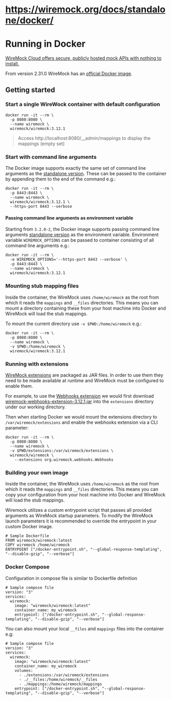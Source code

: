 # https://wiremock.org/docs/standalone/docker/

# Running in Docker

[WireMock Cloud offers secure, publicly hosted mock APIs with nothing to install.](https://www.wiremock.io/?utm_source=oss-docs&utm_medium=oss-docs&utm_campaign=cloud-callouts-docker&utm_id=cloud-callouts&utm_term=cloud-callouts-docker)

From version 2.31.0 WireMock has an [official Docker image](https://hub.docker.com/r/wiremock/wiremock).

## Getting started[](https://wiremock.org/docs/standalone/docker/#getting-started)

### Start a single WireWock container with default configuration[](https://wiremock.org/docs/standalone/docker/#start-a-single-wirewock-container-with-default-configuration)

```
docker run -it --rm \
  -p 8080:8080 \
  --name wiremock \
  wiremock/wiremock:3.12.1
```

> Access http://localhost:8080/__admin/mappings to display the mappings (empty set)

### Start with command line arguments[](https://wiremock.org/docs/standalone/docker/#start-with-command-line-arguments)

The Docker image supports exactly the same set of command line arguments as the [standalone version](https://wiremock.org/docs/standalone/java-jar#command-line-options). These can be passed to the container by appending them to the end of the command e.g.:

```
docker run -it --rm \
  -p 8443:8443 \
  --name wiremock \
  wiremock/wiremock:3.12.1 \
  --https-port 8443 --verbose
```

#### Passing command line arguments as environment variable[](https://wiremock.org/docs/standalone/docker/#passing-command-line-arguments-as-environment-variable)

Starting from `3.2.0-2`, the Docker image supports passing command line arguments [standalone version](https://wiremock.org/docs/standalone/java-jar#command-line-options) as the environment variable. Environment variable `WIREMOCK_OPTIONS` can be passed to container consisting of all command line arguments e.g.:

```
docker run -it --rm \
  -e WIREMOCK_OPTIONS='--https-port 8443 --verbose' \
  -p 8443:8443 \
  --name wiremock \
  wiremock/wiremock:3.12.1
```

### Mounting stub mapping files[](https://wiremock.org/docs/standalone/docker/#mounting-stub-mapping-files)

Inside the container, the WireMock uses `/home/wiremock` as the root from which it reads the `mappings` and `__files` directories. This means you can mount a directory containing these from your host machine into Docker and WireMock will load the stub mappings.

To mount the current directory use `-v $PWD:/home/wiremock` e.g.:

```
docker run -it --rm \
  -p 8080:8080 \
  --name wiremock \
  -v $PWD:/home/wiremock \
  wiremock/wiremock:3.12.1
```

### Running with extensions[](https://wiremock.org/docs/standalone/docker/#running-with-extensions)

[WireMock extensions](https://wiremock.org/docs/extending-wiremock/) are packaged as JAR files. In order to use them they need to be made available at runtime and WireMock must be configured to enable them.

For example, to use the [Webhooks extension](https://wiremock.org/docs/webhooks-and-callbacks/) we would first download [wiremock-webhooks-extension-3.12.1.jar](https://repo1.maven.org/maven2/org/wiremock/wiremock-webhooks-extension/3.12.1/wiremock-webhooks-extension-3.12.1.jar) into the `extensions` directory under our working directory.

Then when starting Docker we would mount the extensions directory to `/var/wiremock/extensions` and enable the webhooks extension via a CLI parameter:

```
docker run -it --rm \
  -p 8080:8080 \
  --name wiremock \
  -v $PWD/extensions:/var/wiremock/extensions \
  wiremock/wiremock \
    --extensions org.wiremock.webhooks.Webhooks
```

### Building your own image[](https://wiremock.org/docs/standalone/docker/#building-your-own-image)

Inside the container, the WireMock uses `/home/wiremock` as the root from which it reads the `mappings` and `__files` directories. This means you can copy your configuration from your host machine into Docker and WireMock will load the stub mappings.

Wiremock utilizes a custom entrypoint script that passes all provided arguments as WireMock startup parameters. To modify the WireMock launch parameters it is recommended to override the entrypoint in your custom Docker image.

```
# Sample Dockerfile
FROM wiremock/wiremock:latest
COPY wiremock /home/wiremock
ENTRYPOINT ["/docker-entrypoint.sh", "--global-response-templating", "--disable-gzip", "--verbose"]
```

### Docker Compose[](https://wiremock.org/docs/standalone/docker/#docker-compose)

Configuration in compose file is similar to Dockerfile definition

```
# Sample compose file
version: "3"
services:
  wiremock:
    image: "wiremock/wiremock:latest"
    container_name: my_wiremock
    entrypoint: ["/docker-entrypoint.sh", "--global-response-templating", "--disable-gzip", "--verbose"]
```

You can also mount your local `__files` and `mappings` files into the container e.g:

```
# Sample compose file
version: "3"
services:
  wiremock:
    image: "wiremock/wiremock:latest"
    container_name: my_wiremock
    volumes:
      - ./extensions:/var/wiremock/extensions
      - ./__files:/home/wiremock/__files
      - ./mappings:/home/wiremock/mappings
    entrypoint: ["/docker-entrypoint.sh", "--global-response-templating", "--disable-gzip", "--verbose"]
```